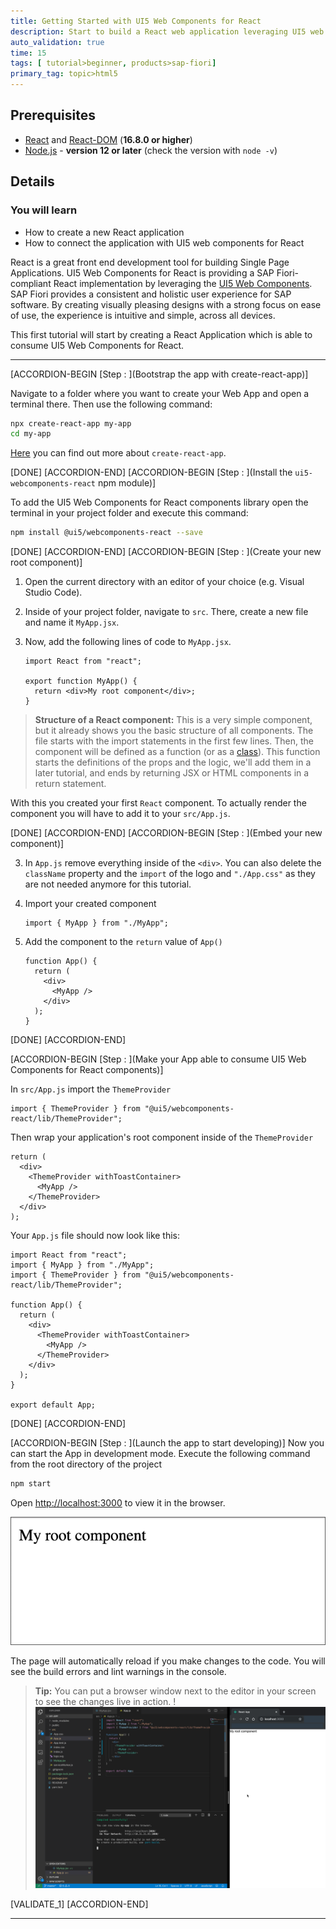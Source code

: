 ```yaml
---
title: Getting Started with UI5 Web Components for React
description: Start to build a React web application leveraging UI5 web components for React.
auto_validation: true
time: 15
tags: [ tutorial>beginner, products>sap-fiori]
primary_tag: topic>html5
---
```



## Prerequisites
  - [React](https://www.npmjs.com/package/react) and [React-DOM](https://www.npmjs.com/package/react-dom) (**16.8.0 or higher**)
  - [Node.js](https://nodejs.org/) - **version 12 or later** (check the version with `node -v`)


## Details
### You will learn
-  How to create a new React application
-  How to connect the application with UI5 web components for React


React is a great front end development tool for building Single Page Applications. UI5 Web Components for React is providing a SAP Fiori-compliant React implementation by leveraging the [UI5 Web Components](https://github.com/SAP/ui5-webcomponents). SAP Fiori provides a consistent and holistic user experience for SAP software. By creating visually pleasing designs with a strong focus on ease of use, the experience is intuitive and simple, across all devices.

This first tutorial will start by creating a React Application which is able to consume UI5 Web Components for React.

---

[ACCORDION-BEGIN [Step : ](Bootstrap the app with create-react-app)]

Navigate to a folder where you want to create your Web App and open a terminal there. Then use the following command:

```sh
npx create-react-app my-app
cd my-app
```

 [Here](https://facebook.github.io/create-react-app/) you can find out more about `create-react-app`.

[DONE]
[ACCORDION-END]
[ACCORDION-BEGIN [Step : ](Install the `ui5-webcomponents-react` npm module)]

To add the UI5 Web Components for React components library open the terminal in your project folder and execute this command:
```sh
npm install @ui5/webcomponents-react --save
```

[DONE]
[ACCORDION-END]
[ACCORDION-BEGIN [Step : ](Create your new root component)]

1. Open the current directory with an editor of your choice (e.g. Visual Studio Code).
1. Inside of your project folder, navigate to `src`. There, create a new file and name it `MyApp.jsx`.
2. Now, add the following lines of code to `MyApp.jsx`.

    ```JSX
    import React from "react";

    export function MyApp() {
      return <div>My root component</div>;
    }
    ```

> **Structure of a React component:** This is a very simple component, but it already shows you the basic structure of all components. The file starts with the import statements in the first few lines. Then, the component will be defined as a function (or as a [class](https://reactjs.org/docs/react-component.html)). This function starts the definitions of the props and the logic, we'll add them in a later tutorial, and ends by returning JSX or HTML components in a return statement.

With this you created your first `React` component. To actually render the component you will have to add it to your `src/App.js`.

[DONE]
[ACCORDION-END]
[ACCORDION-BEGIN [Step : ](Embed your new component)]

3. In `App.js` remove everything inside of the `<div>`. You can also delete the `className` property and the `import` of the logo and `"./App.css"` as they are not needed anymore for this tutorial.
4. Import your created component

    ```JSX
    import { MyApp } from "./MyApp";
    ```
5. Add the component to the `return` value of `App()`

    ```JSX
    function App() {
      return (
        <div>
          <MyApp />
        </div>
      );
    }
    ```

[DONE]
[ACCORDION-END]

[ACCORDION-BEGIN [Step : ](Make your App able to consume UI5 Web Components for React components)]

In `src/App.js` import the `ThemeProvider`

```JSX
import { ThemeProvider } from "@ui5/webcomponents-react/lib/ThemeProvider";
```

Then wrap your application's root component inside of the `ThemeProvider`

```JSX
return (
  <div>
    <ThemeProvider withToastContainer>
      <MyApp />
    </ThemeProvider>
  </div>
);
```

Your `App.js` file should now look like this:

```JSX
import React from "react";
import { MyApp } from "./MyApp";
import { ThemeProvider } from "@ui5/webcomponents-react/lib/ThemeProvider";

function App() {
  return (
    <div>
      <ThemeProvider withToastContainer>
        <MyApp />
      </ThemeProvider>
    </div>
  );
}

export default App;
```


[DONE]
[ACCORDION-END]

[ACCORDION-BEGIN [Step : ](Launch the app to start developing)]
Now you can start the App in development mode. Execute the following command from the root directory of the project

```sh
npm start
```

Open <http://localhost:3000> to view it in the browser.

![Root Component](01_rootComponent.png)

The page will automatically reload if you make changes to the code. You will see the build errors and lint warnings in the console.

> **Tip:** You can put a browser window next to the editor in your screen to see the changes live in action.
    !![split](./splitscreen.png)

[VALIDATE_1]
[ACCORDION-END]

---
